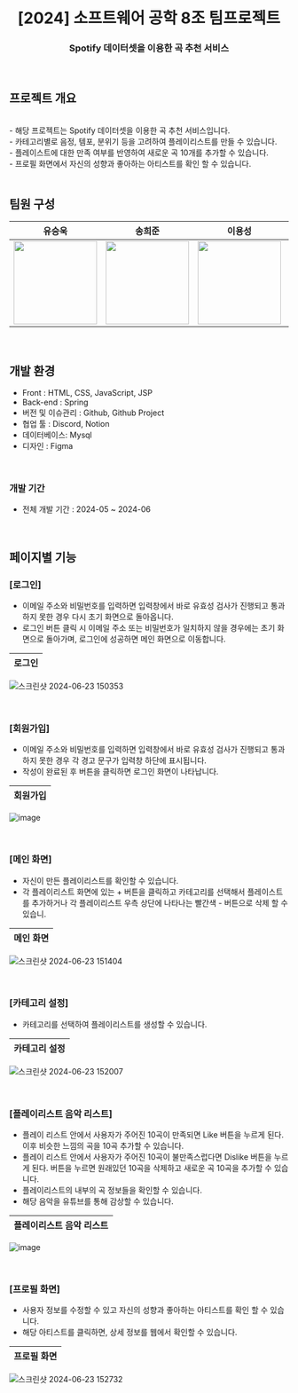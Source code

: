 <div align="center">
<h1>[2024] 소프트웨어 공학 8조 팀프로젝트</h1>
<h3>Spotify 데이터셋을 이용한 곡 추천 서비스</h3>
</div>
<br>

## 프로젝트 개요
<br>
- 해당 프로젝트는 Spotify 데이터셋을 이용한 곡 추천 서비스입니다.<br>
- 카테고리별로 음정, 템포, 분위기 등을 고려하여 플레이리스트를 만들 수 있습니다.<br>
- 플레이스트에 대한 만족 여부를 반영하여 새로운 곡 10개를 추가할 수 있습니다.<br>
- 프로필 화면에서 자신의 성향과 좋아하는 아티스트를 확인 할 수 있습니다.<br>

<br>

## 팀원 구성

<div align="center">

| **유승욱** | **송희준** | **이용성** | **이동진** |
| :------: |  :------: | :------: | :------: |
| <img src="https://avatars.githubusercontent.com/u/143994426?v=4" height=150 width=150>| <img src="https://avatars.githubusercontent.com/u/74843137?v=4" height=150 width=150> | <img src="https://avatars.githubusercontent.com/u/143994426?v=4" height=150 width=150> | <img src="https://avatars.githubusercontent.com/u/84756846?v=4" height=150 width=150> <br/> |

</div>

<br>

## 개발 환경

- Front : HTML, CSS, JavaScript, JSP
- Back-end : Spring
- 버전 및 이슈관리 : Github, Github Project
- 협업 툴 : Discord, Notion
- 데이터베이스: Mysql
- 디자인 : Figma
<br>

### 개발 기간

- 전체 개발 기간 : 2024-05 ~ 2024-06


<br>

## 페이지별 기능

### [로그인]
- 이메일 주소와 비밀번호를 입력하면 입력창에서 바로 유효성 검사가 진행되고 통과하지 못한 경우 다시 초기 화면으로 돌아옵니다.
- 로그인 버튼 클릭 시 이메일 주소 또는 비밀번호가 일치하지 않을 경우에는 초기 화면으로 돌아가며, 로그인에 성공하면 메인 화면으로 이동합니다.

| 로그인 |
|----------|
![스크린샷 2024-06-23 150353](https://github.com/Software-Engeering/Software-Engineering/assets/66588512/c3fb1c31-fe6d-4286-8209-29a315787401)


<br>

### [회원가입]
- 이메일 주소와 비밀번호를 입력하면 입력창에서 바로 유효성 검사가 진행되고 통과하지 못한 경우 각 경고 문구가 입력창 하단에 표시됩니다.
- 작성이 완료된 후 버튼을 클릭하면 로그인 화면이 나타납니다.

| 회원가입 |
|----------|
![image](https://github.com/Software-Engeering/Software-Engineering/assets/84756846/01fcbc65-ce4c-4aaa-afbb-9396d2e40ae3)



<br>


### [메인 화면]
- 자신이 만든 플레이리스트를 확인할 수 있습니다.
- 각 플레이리스트 화면에 있는 + 버튼을 클릭하고 카테고리를 선택해서 플레이스트를 추가하거나 각 플레이리스트 우측 상단에 나타나는 빨간색 - 버튼으로 삭제 할 수 있습니. 

| 메인 화면 |
|----------|
![스크린샷 2024-06-23 151404](https://github.com/Software-Engeering/Software-Engineering/assets/66588512/8c0be592-d4ff-41cc-bcec-0c2ecc153b79)


<br>

### [카테고리 설정]
- 카테고리를 선택하여 플레이리스트를 생성할 수 있습니다.

| 카테고리 설정 |
|----------|
![스크린샷 2024-06-23 152007](https://github.com/Software-Engeering/Software-Engineering/assets/66588512/0232173b-4b13-4ade-bc01-c704f270a004)


<br>

### [플레이리스트 음악 리스트]
- 플레이 리스트 안에서 사용자가 주어진 10곡이 만족되면 Like 버튼을 누르게 된다. 이후 비슷한 느낌의 곡을 10곡 추가할 수 있습니다. 
- 플레이 리스트 안에서 사용자가 주어진 10곡이 불만족스럽다면 Dislike 버튼을 누르게 된다. 버튼을 누르면 원래있던 10곡을 삭제하고 새로운 곡 10곡을 추가할 수 있습니다.
- 플레이리스트의 내부의 곡 정보들을 확인할 수 있습니다.
- 해당 음악을 유튜브를 통해 감상할 수 있습니다.

| 플레이리스트 음악 리스트 |
|----------|
![image](https://github.com/Software-Engeering/Software-Engineering/assets/84756846/82ffbf01-1f0e-4c43-ad1c-eb142cf171d1)




<br>

### [프로필 화면]
- 사용자 정보를 수정할 수 있고 자신의 성향과 좋아하는 아티스트를 확인 할 수 있습니다.
- 해당 아티스트를 클릭하면, 상세 정보를 웹에서 확인할 수 있습니다.


| 프로필 화면 |
|----------|
![스크린샷 2024-06-23 152732](https://github.com/Software-Engeering/Software-Engineering/assets/66588512/e455a6f2-c075-435d-b72d-a74fcbdcb87b)


<br>

